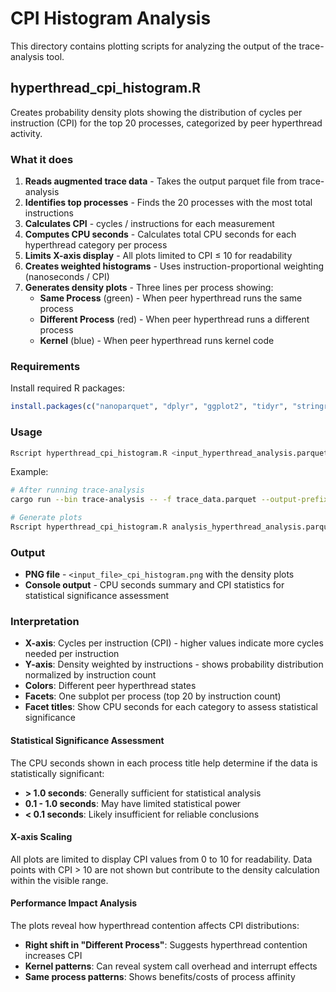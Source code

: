 # CPI Histogram Analysis

This directory contains plotting scripts for analyzing the output of the trace-analysis tool.

## hyperthread_cpi_histogram.R

Creates probability density plots showing the distribution of cycles per instruction (CPI) for the top 20 processes, categorized by peer hyperthread activity.

### What it does

1. **Reads augmented trace data** - Takes the output parquet file from trace-analysis
2. **Identifies top processes** - Finds the 20 processes with the most total instructions
3. **Calculates CPI** - cycles / instructions for each measurement
4. **Computes CPU seconds** - Calculates total CPU seconds for each hyperthread category per process
5. **Limits X-axis display** - All plots limited to CPI ≤ 10 for readability
6. **Creates weighted histograms** - Uses instruction-proportional weighting (nanoseconds / CPI)
7. **Generates density plots** - Three lines per process showing:
   - **Same Process** (green) - When peer hyperthread runs the same process
   - **Different Process** (red) - When peer hyperthread runs a different process  
   - **Kernel** (blue) - When peer hyperthread runs kernel code

### Requirements

Install required R packages:
```r
install.packages(c("nanoparquet", "dplyr", "ggplot2", "tidyr", "stringr"))
```

### Usage

```bash
Rscript hyperthread_cpi_histogram.R <input_hyperthread_analysis.parquet>
```

Example:
```bash
# After running trace-analysis
cargo run --bin trace-analysis -- -f trace_data.parquet --output-prefix analysis

# Generate plots
Rscript hyperthread_cpi_histogram.R analysis_hyperthread_analysis.parquet
```

### Output

- **PNG file** - `<input_file>_cpi_histogram.png` with the density plots
- **Console output** - CPU seconds summary and CPI statistics for statistical significance assessment

### Interpretation

- **X-axis**: Cycles per instruction (CPI) - higher values indicate more cycles needed per instruction
- **Y-axis**: Density weighted by instructions - shows probability distribution normalized by instruction count
- **Colors**: Different peer hyperthread states
- **Facets**: One subplot per process (top 20 by instruction count)
- **Facet titles**: Show CPU seconds for each category to assess statistical significance

#### Statistical Significance Assessment
The CPU seconds shown in each process title help determine if the data is statistically significant:
- **> 1.0 seconds**: Generally sufficient for statistical analysis
- **0.1 - 1.0 seconds**: May have limited statistical power
- **< 0.1 seconds**: Likely insufficient for reliable conclusions

#### X-axis Scaling
All plots are limited to display CPI values from 0 to 10 for readability. Data points with CPI > 10 are not shown but contribute to the density calculation within the visible range.

#### Performance Impact Analysis
The plots reveal how hyperthread contention affects CPI distributions:
- **Right shift in "Different Process"**: Suggests hyperthread contention increases CPI
- **Kernel patterns**: Can reveal system call overhead and interrupt effects
- **Same process patterns**: Shows benefits/costs of process affinity